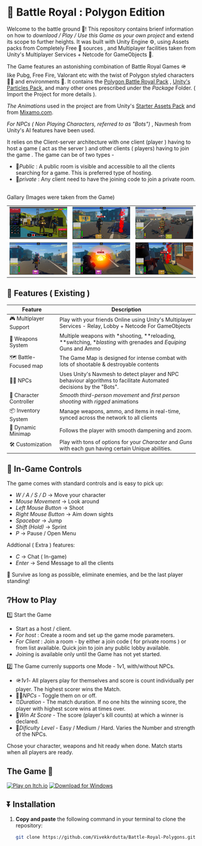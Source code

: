 # 🤖 Battle Royal : Polygon Edition
Welcome to the battle ground 🔫! This repository contains brienf information on how to *downlaod / Play / Use this Game as your own project* and extend its scope to further heights. It was built with Unity Engine ⚙, using Assets packs from Completely Free 🌟 sources , and Multiplayer facilities taken from Unity's Multiplayer Services + Netcode for GameObjects 🧩.

The Game features an astonishing combination of Battle Royal Games 🪖 like Pubg, Free Fire, Valorant etc with the twist of Polygon styled characters 👮‍♂ and environments 🌄. It contains the [Polygon Battle Royal Pack](https://devfreedom.club/polygon-battle-royale-pack/) , [Unity's Particles Pack](https://assetstore.unity.com/packages/vfx/particles/particle-pack-127325?srsltid=AfmBOorwuzsS4aaHw6vj6ApQPMHCXG8L2Ly2r3L5iApOgSf--9Soao1C), and many other ones prescribed under the *Package* Folder. ( Import the Project for more details ).

*The Animations* used in the project are from Unity's [Starter Assets Pack](https://assetstore.unity.com/packages/essentials/starter-assets-thirdperson-updates-in-new-charactercontroller-pa-196526?srsltid=AfmBOopP0umqfeeYYGcvtkrS9E6oFYm6q8zePUEhSDH5oabfpJurVwJq) and from [Mixamo.com](https://www.mixamo.com/).

*For NPCs ( Non Playing Characters, referred to as "Bots")* , Navmesh from Unity's AI features have been used.

It relies on the Client-server architecture with one client (player ) having to host a game ( act as the server ) and other clients ( players) having to join the game . The game can be of two types -
- 🎪*Public* : A public room is visible and accessible to all the clients searching for a game. This is preferred type of hosting.
- 🧱*private* : Any client need to have the joining code to join a private room.<br><br>

Gallary (Images were taken from the Game)
<table>
  <tr>
    <td><img src="Images/Screenshot (235).png" alt="Lobby Image"/></td>
    <td><img src="Images/Screenshot (236).png" alt="Lobby Image"/></td>
    <td><img src="Images/Screenshot (237).png" alt="Lobby Image"/></td>
  </tr>
  <tr>
    <td><img src="Images/Screenshot (247).png" alt="Lobby Image"/></td>
    <td><img src="Images/Screenshot (246).png" alt="Lobby Image"/></td>
    <td><img src="Images/Screenshot (243).png" alt="Lobby Image"/></td>
  </tr>
</table>

## 🚀 Features ( Existing )

| Feature | Description |
|---------|-------------|
| 🎮 Multiplayer Support | Play with your friends Online using Unity's Multiplayer Services - Relay, Lobby + Netcode For GameObjects|
| 🔫 Weapons System | Multiple weapons with *shooting, **reloading, **switching, **blasting* with grenades and *Equiping* Guns and Ammo |
| 🗺 Battle-Focused map| The Game Map is designed for intense combat with lots of shootable & destroyable contents|
| 🧟‍♂ NPCs | Uses Unity's Navmesh to detect player and NPC behaviour algorithms to facilitate Automated decisions by the "Bots".|
| 👤 Character Controller | *Smooth third-person movement* and *first person shooting* with *rigged* animations |
| 📦 Inventory System | Manage weapons, ammo, and items in real-time, synced across the network to all clients |
| 🎥 Dynamic Minimap | Follows the player with smooth dampening and zoom. |
| 🛠 Customization | Play with tons of options for your *Character* and *Guns* with each gun having certain Unique abilities.|

## 🧩 In-Game Controls 

The game comes with standard controls and is easy to pick up:  

- *W / A / S / D* → Move your character  
- *Mouse Movement* → Look around
- *Left Mouse Button* → Shoot  
- *Right Mouse Button* → Aim down sights  
- *Spacebar* → Jump  
- *Shift (Hold)* → Sprint  
- *P* → Pause / Open Menu
   
Addtional ( Extra ) features:

- *C* → Chat ( In-game)
- *Enter* → Send Message to all the clients

🎯 Survive as long as possible, eliminate enemies, and be the last player standing!

## ❔How to Play 
1️⃣ Start the Game
- Start as a host / client.
- *For host* : Create a room and set up the game mode parameters.
- *For Client* : Join a room - by either a join code ( for private rooms ) or from list available. Quick join to join any public lobby available.
- Joining is available only until the Game has not yet started.

2️⃣ The Game currenly supports one Mode - 1v1, with/without NPCs.
- 🪖*1v1*- All players play for themselves and score is count individually per player. The highest scorer wins the Match.
- 🧟‍♂*NPCs* - Toggle them on or off.
- ⏰*Duration* - The match duration. If no one hits the winning score, the player with highest score wins at times over.
- 🎯*Win At Score* - The score (player's kill counts) at which a winner is declared.
- 💪*Dificulty Level* - Easy / Medium / Hard. Varies the Number and strength of the NPCs.

Chose your character, weapons and hit ready when done. Match starts when all players are ready.

## The Game 🎯

[![Play on Itch.io](https://img.shields.io/badge/Play%20on-Itch.io-FA5C5C?style=for-the-badge&logo=itch.io&logoColor=white)](https://vivekkrdutta03.itch.io/battle-royal-polygon-edition)  [![Download for Windows](https://img.shields.io/badge/Download-Windows-blue?style=for-the-badge&logo=windows&logoColor=white)](https://vivekkrdutta03.itch.io/battle-royal-polygon-windows)

## ⏬ Installation

1. **Copy and paste** the following command in your terminal to clone the repository:  

   ```bash
   git clone https://github.com/Vivekkrdutta/Battle-Royal-Polygons.git
    ```
   

